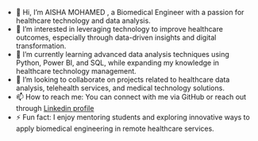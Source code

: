 
- 👋 Hi, I’m AISHA MOHAMED , a Biomedical Engineer with a passion for healthcare technology and data analysis.
- 👀 I’m interested in leveraging technology to improve healthcare outcomes, especially through data-driven insights and digital transformation.
- 🌱 I’m currently learning advanced data analysis techniques using Python, Power BI, and SQL, while expanding my knowledge in healthcare technology management.
- 💞️ I’m looking to collaborate on projects related to healthcare data analysis, telehealth services, and medical technology solutions.
- 📫 How to reach me: You can connect with me via GitHub or reach out through [Linkedin profile](https://www.linkedin.com/in/aisha-mamoun/)
- ⚡ Fun fact: I enjoy mentoring students and exploring innovative ways to apply biomedical engineering in remote healthcare services.

